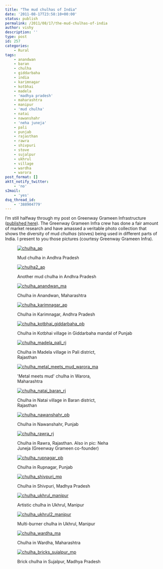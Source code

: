 ```yaml
---
title: "The mud chulhas of India"
date: '2011-08-17T23:58:10+00:00'
status: publish
permalink: /2011/08/17/the-mud-chulhas-of-india
author: vishy
description: ''
type: post
id: 257
categories:
    - Rural
tags:
    - anandwan
    - baran
    - chulha
    - giddarbaha
    - india
    - karimnagar
    - kotbhai
    - madela
    - 'madhya pradesh'
    - maharashtra
    - manipur
    - 'mud chulha'
    - natai
    - nawanshahr
    - 'neha juneja'
    - pali
    - punjab
    - rajasthan
    - rawra
    - shivpuri
    - stove
    - sujalpur
    - ukhrul
    - village
    - wardha
    - warora
post_format: []
aktt_notify_twitter:
    - 'no'
s2mail:
    - 'yes'
dsq_thread_id:
    - '388904779'
---
```

I’m still halfway through my post on Greenway Grameen Infrastructure ([published here](http://www.techsangam.com/2011/08/18/greenway-smart-stove-a-cleaner-smarter-stove-for-150-million-bop-households/)). The Greenway Grameen Infra crew has done a fair amount of market research and have amassed a veritable photo collection that shows the diversity of mud *chulhas* (stoves) being used in different parts of India. I present to you those pictures (courtesy Greenway Grameen Infra).

<figure aria-describedby="caption-attachment-258" class="wp-caption aligncenter" id="attachment_258" style="width: 720px">

[![](../../../../uploads/2011/08/chulha_ap.jpg "chulha_ap")](../../../../uploads/2011/08/chulha_ap.jpg)<figcaption class="wp-caption-text" id="caption-attachment-258">Mud chulha in Andhra Pradesh</figcaption></figure>

<figure aria-describedby="caption-attachment-259" class="wp-caption aligncenter" id="attachment_259" style="width: 720px">

[![](../../../../uploads/2011/08/chulha2_ap.jpg "chulha2_ap")](../../../../uploads/2011/08/chulha2_ap.jpg)<figcaption class="wp-caption-text" id="caption-attachment-259">Another mud chulha in Andhra Pradesh</figcaption></figure>

<figure aria-describedby="caption-attachment-260" class="wp-caption aligncenter" id="attachment_260" style="width: 752px">

[![](../../../../uploads/2011/08/chulha_anandwan_ma.jpg "chulha_anandwan_ma")](../../../../uploads/2011/08/chulha_anandwan_ma.jpg)<figcaption class="wp-caption-text" id="caption-attachment-260">Chulha in Anandwan, Maharashtra</figcaption></figure>

<figure aria-describedby="caption-attachment-261" class="wp-caption aligncenter" id="attachment_261" style="width: 720px">

[![](../../../../uploads/2011/08/chulha_karimnagar_ap.jpg "chulha_karimnagar_ap")](../../../../uploads/2011/08/chulha_karimnagar_ap.jpg)<figcaption class="wp-caption-text" id="caption-attachment-261">Chulha in Karimnagar, Andhra Pradesh</figcaption></figure>

<figure aria-describedby="caption-attachment-265" class="wp-caption aligncenter" id="attachment_265" style="width: 916px">

[![](../../../../uploads/2011/08/chulha_kotbhai_giddarbaha_pb.jpg "chulha_kotbhai_giddarbaha_pb")](../../../../uploads/2011/08/chulha_kotbhai_giddarbaha_pb.jpg)<figcaption class="wp-caption-text" id="caption-attachment-265">Chulha in Kotbhai village in Giddarbaha mandal of Punjab</figcaption></figure>

<figure aria-describedby="caption-attachment-266" class="wp-caption aligncenter" id="attachment_266" style="width: 300px">

[![](../../../../uploads/2011/08/chulha_madela_pali_rj.jpg "chulha_madela_pali_rj")](../../../../uploads/2011/08/chulha_madela_pali_rj.jpg)<figcaption class="wp-caption-text" id="caption-attachment-266">Chulha in Madela village in Pali district, Rajasthan</figcaption></figure>

<figure aria-describedby="caption-attachment-267" class="wp-caption aligncenter" id="attachment_267" style="width: 300px">

[![](../../../../uploads/2011/08/chulha_metal_meets_mud_warora_ma.jpg "chulha_metal_meets_mud_warora_ma")](../../../../uploads/2011/08/chulha_metal_meets_mud_warora_ma.jpg)<figcaption class="wp-caption-text" id="caption-attachment-267">'Metal meets mud' chulha in Warora, Maharashtra</figcaption></figure>

<figure aria-describedby="caption-attachment-268" class="wp-caption aligncenter" id="attachment_268" style="width: 300px">

[![](../../../../uploads/2011/08/chulha_natai_baran_rj.jpg "chulha_natai_baran_rj")](../../../../uploads/2011/08/chulha_natai_baran_rj.jpg)<figcaption class="wp-caption-text" id="caption-attachment-268">Chulha in Natai village in Baran district, Rajasthan</figcaption></figure>

<figure aria-describedby="caption-attachment-269" class="wp-caption aligncenter" id="attachment_269" style="width: 300px">

[![](../../../../uploads/2011/08/chulha_nawanshahr_pb.jpg "chulha_nawanshahr_pb")](../../../../uploads/2011/08/chulha_nawanshahr_pb.jpg)<figcaption class="wp-caption-text" id="caption-attachment-269">Chulha in Nawanshahr, Punjab</figcaption></figure>

<figure aria-describedby="caption-attachment-270" class="wp-caption aligncenter" id="attachment_270" style="width: 300px">

[![](../../../../uploads/2011/08/chulha_rawra_rj.jpg "chulha_rawra_rj")](../../../../uploads/2011/08/chulha_rawra_rj.jpg)<figcaption class="wp-caption-text" id="caption-attachment-270">Chulha in Rawra, Rajasthan. Also in pic: Neha Juneja (Greenway Grameen co-founder)</figcaption></figure>

<figure aria-describedby="caption-attachment-271" class="wp-caption aligncenter" id="attachment_271" style="width: 538px">

[![](../../../../uploads/2011/08/chulha_rupnagar_pb-768x1024.jpg "chulha_rupnagar_pb")](../../../../uploads/2011/08/chulha_rupnagar_pb.jpg)<figcaption class="wp-caption-text" id="caption-attachment-271">Chulha in Rupnagar, Punjab</figcaption></figure>

<figure aria-describedby="caption-attachment-272" class="wp-caption aligncenter" id="attachment_272" style="width: 300px">

[![](../../../../uploads/2011/08/chulha_shivpuri_mp.jpg "chulha_shivpuri_mp")](../../../../uploads/2011/08/chulha_shivpuri_mp.jpg)<figcaption class="wp-caption-text" id="caption-attachment-272">Chulha in Shivpuri, Madhya Pradesh</figcaption></figure>

<figure aria-describedby="caption-attachment-273" class="wp-caption aligncenter" id="attachment_273" style="width: 300px">

[![](../../../../uploads/2011/08/chulha_ukhrul_manipur.jpg "chulha_ukhrul_manipur")](../../../../uploads/2011/08/chulha_ukhrul_manipur.jpg)<figcaption class="wp-caption-text" id="caption-attachment-273">Artistic chulha in Ukhrul, Manipur</figcaption></figure>

<figure aria-describedby="caption-attachment-274" class="wp-caption aligncenter" id="attachment_274" style="width: 300px">

[![](../../../../uploads/2011/08/chulha_ukhrul2_manipur.jpg "chulha_ukhrul2_manipur")](../../../../uploads/2011/08/chulha_ukhrul2_manipur.jpg)<figcaption class="wp-caption-text" id="caption-attachment-274">Multi-burner chulha in Ukhrul, Manipur</figcaption></figure>

<figure aria-describedby="caption-attachment-275" class="wp-caption aligncenter" id="attachment_275" style="width: 640px">

[![](../../../../uploads/2011/08/chulha_wardha_ma.jpg "chulha_wardha_ma")](../../../../uploads/2011/08/chulha_wardha_ma.jpg)<figcaption class="wp-caption-text" id="caption-attachment-275">Chulha in Wardha, Maharashtra</figcaption></figure>

<figure aria-describedby="caption-attachment-276" class="wp-caption aligncenter" id="attachment_276" style="width: 300px">

[![](../../../../uploads/2011/08/chulha_bricks_sujalpur_mp1.jpg "chulha_bricks_sujalpur_mp")](../../../../uploads/2011/08/chulha_bricks_sujalpur_mp1.jpg)<figcaption class="wp-caption-text" id="caption-attachment-276">Brick chulha in Sujalpur, Madhya Pradesh</figcaption></figure>